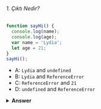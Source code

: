 ###### 1. Çıktı Nedir?

```javascript
function sayHi() {
  console.log(name);
  console.log(age);
  var name = 'Lydia';
  let age = 21;
}
sayHi();
```

- A: `Lydia` and `undefined`
- B: `Lydia` and `ReferenceError`
- C: `ReferenceError` and `21`
- D: `undefined` and `ReferenceError`

<details><summary><b>Answer</b></summary>
<p>

#### Cevap: D
